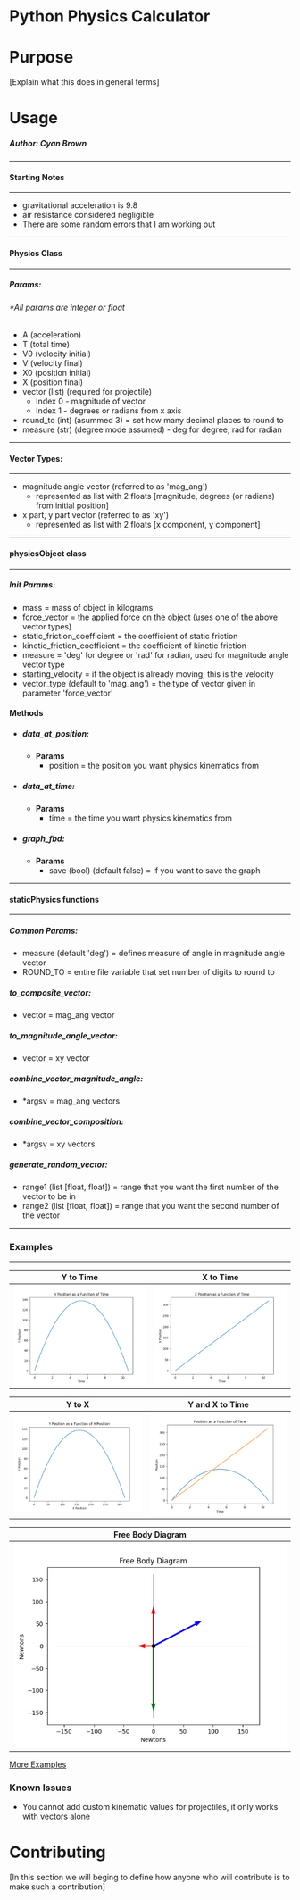 # Python Physics Calculator

# Purpose

[Explain what this does in general terms] 

# Usage 

##### Author: Cyan Brown
***
#### Starting Notes
***
* gravitational acceleration is 9.8
* air resistance considered negligible
* There are some random errors that I am working out
***
#### Physics Class
***
##### Params:
###### *All params are integer or float
* A (acceleration)
* T (total time)
* V0 (velocity initial)
* V (velocity final)
* X0 (position initial)
* X (position final)
* vector (list) (required for projectile)
    * Index 0 - magnitude of vector
    * Index 1 - degrees or radians from x axis
* round_to (int) (asummed 3) = set how many decimal places to round to
* measure (str) (degree mode assumed) - deg for degree, rad for radian
***
#### Vector Types:
***
* magnitude angle vector (referred to as 'mag_ang')
    * represented as list with 2 floats [magnitude, degrees (or radians) from initial position]
* x part, y part vector (referred to as 'xy')
    * represented as list with 2 floats [x component, y component]
 

***
#### physicsObject class
***
   
##### Init Params:
* mass = mass of object in kilograms
* force_vector = the applied force on the object (uses one of the above vector types)
* static_friction_coefficient = the coefficient of static friction
* kinetic_friction_coefficient = the coefficient of kinetic friction
* measure = 'deg' for degree or 'rad' for radian, used for magnitude angle vector type
* starting_velocity = if the object is already moving, this is the velocity
* vector_type (default to 'mag_ang') = the type of vector given in parameter 'force_vector'

#### Methods
* ##### data_at_position:
    * **Params**
        * position = the position you want physics kinematics from
* ##### data_at_time:
    * **Params**
        * time = the time you want physics kinematics from
* ##### graph_fbd:
    * **Params**
        * save (bool) (default false) = if you want to save the graph
                        
***
#### staticPhysics functions
***
##### Common Params:
* measure (default 'deg') = defines measure of angle in magnitude angle vector
* ROUND_TO = entire file variable that set number of digits to round to
##### to_composite_vector:
* vector = mag_ang vector
##### to_magnitude_angle_vector:
* vector = xy vector
##### combine_vector_magnitude_angle:
* *argsv = mag_ang vectors
##### combine_vector_composition:
* *argsv = xy vectors
##### generate_random_vector:
* range1 (list [float, float]) = range that you want the first number of the vector to be in
* range2 (list [float, float]) = range that you want the second number of the vector



***
### Examples
***
Y to Time             |  X to Time           
:--------------------:|:--------------------:|
 ![](examples/ty_example.png)|  ![](examples/tx_example.png)

Y to X                |Y and X to Time
:--------------------:|:--------------------:|
![](examples/xy_example.png)|![](examples/all_example.png)

Free Body Diagram     |
:--------------------:|
![](examples/15,%20%5B100,%2035%5D.jpg)|

[More Examples](https://github.com/CyanBrown/PhysicsCalculator/tree/master/examples)

### Known Issues
* You cannot add custom kinematic values for projectiles, it only works with vectors alone

# Contributing

[In this section we will beging to define how anyone 
who will contribute is to make such a contribution]

